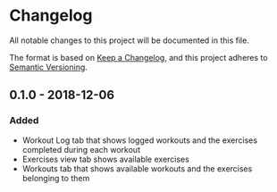 # Changelog
All notable changes to this project will be documented in this file.

The format is based on [Keep a Changelog](https://keepachangelog.com/en/1.0.0/),
and this project adheres to [Semantic Versioning](https://semver.org/spec/v2.0.0.html).

## 0.1.0 - 2018-12-06
### Added
- Workout Log tab that shows logged workouts and the exercises completed during each workout
- Exercises view tab shows available exercises
- Workouts tab that shows available workouts and the exercises belonging to them